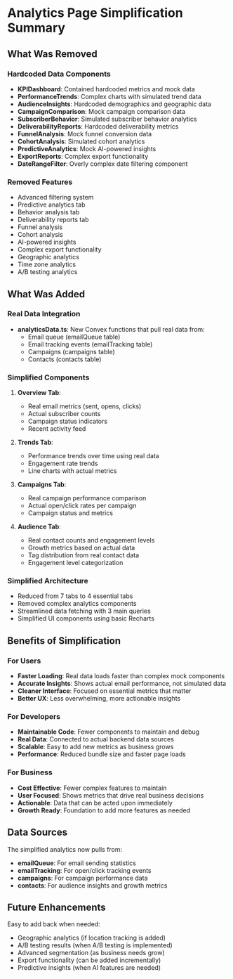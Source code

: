 # Analytics Page Simplification Summary

## What Was Removed

### Hardcoded Data Components
- **KPIDashboard**: Contained hardcoded metrics and mock data
- **PerformanceTrends**: Complex charts with simulated trend data
- **AudienceInsights**: Hardcoded demographics and geographic data
- **CampaignComparison**: Mock campaign comparison data
- **SubscriberBehavior**: Simulated subscriber behavior analytics
- **DeliverabilityReports**: Hardcoded deliverability metrics
- **FunnelAnalysis**: Mock funnel conversion data
- **CohortAnalysis**: Simulated cohort analytics
- **PredictiveAnalytics**: Mock AI-powered insights
- **ExportReports**: Complex export functionality
- **DateRangeFilter**: Overly complex date filtering component

### Removed Features
- Advanced filtering system
- Predictive analytics tab
- Behavior analysis tab
- Deliverability reports tab
- Funnel analysis
- Cohort analysis
- AI-powered insights
- Complex export functionality
- Geographic analytics
- Time zone analytics
- A/B testing analytics

## What Was Added

### Real Data Integration
- **analyticsData.ts**: New Convex functions that pull real data from:
  - Email queue (emailQueue table)
  - Email tracking events (emailTracking table)
  - Campaigns (campaigns table)
  - Contacts (contacts table)

### Simplified Components
1. **Overview Tab**:
   - Real email metrics (sent, opens, clicks)
   - Actual subscriber counts
   - Campaign status indicators
   - Recent activity feed

2. **Trends Tab**:
   - Performance trends over time using real data
   - Engagement rate trends
   - Line charts with actual metrics

3. **Campaigns Tab**:
   - Real campaign performance comparison
   - Actual open/click rates per campaign
   - Campaign status and metrics

4. **Audience Tab**:
   - Real contact counts and engagement levels
   - Growth metrics based on actual data
   - Tag distribution from real contact data
   - Engagement level categorization

### Simplified Architecture
- Reduced from 7 tabs to 4 essential tabs
- Removed complex analytics components
- Streamlined data fetching with 3 main queries
- Simplified UI components using basic Recharts

## Benefits of Simplification

### For Users
- **Faster Loading**: Real data loads faster than complex mock components
- **Accurate Insights**: Shows actual email performance, not simulated data
- **Cleaner Interface**: Focused on essential metrics that matter
- **Better UX**: Less overwhelming, more actionable insights

### For Developers
- **Maintainable Code**: Fewer components to maintain and debug
- **Real Data**: Connected to actual backend data sources
- **Scalable**: Easy to add new metrics as business grows
- **Performance**: Reduced bundle size and faster page loads

### For Business
- **Cost Effective**: Fewer complex features to maintain
- **User Focused**: Shows metrics that drive real business decisions
- **Actionable**: Data that can be acted upon immediately
- **Growth Ready**: Foundation to add more features as needed

## Data Sources

The simplified analytics now pulls from:
- **emailQueue**: For email sending statistics
- **emailTracking**: For open/click tracking events
- **campaigns**: For campaign performance data
- **contacts**: For audience insights and growth metrics

## Future Enhancements

Easy to add back when needed:
- Geographic analytics (if location tracking is added)
- A/B testing results (when A/B testing is implemented)
- Advanced segmentation (as business needs grow)
- Export functionality (can be added incrementally)
- Predictive insights (when AI features are needed)
